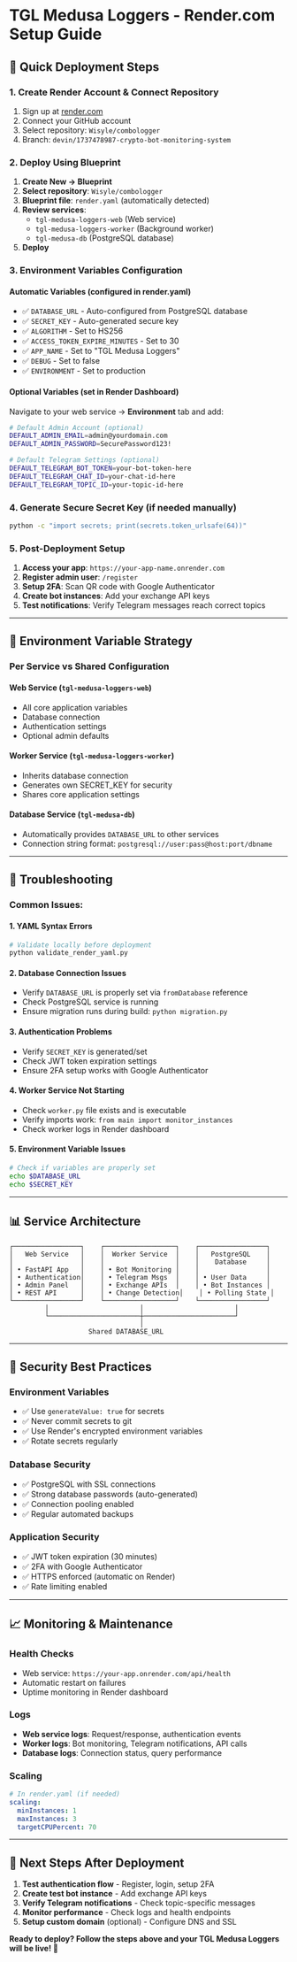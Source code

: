 # TGL Medusa Loggers - Render.com Setup Guide

## 🚀 Quick Deployment Steps

### 1. **Create Render Account & Connect Repository**
1. Sign up at [render.com](https://render.com)
2. Connect your GitHub account
3. Select repository: `Wisyle/combologger`
4. Branch: `devin/1737478987-crypto-bot-monitoring-system`

### 2. **Deploy Using Blueprint**
1. **Create New → Blueprint**
2. **Select repository**: `Wisyle/combologger`
3. **Blueprint file**: `render.yaml` (automatically detected)
4. **Review services**: 
   - `tgl-medusa-loggers-web` (Web service)
   - `tgl-medusa-loggers-worker` (Background worker)
   - `tgl-medusa-db` (PostgreSQL database)
5. **Deploy**

### 3. **Environment Variables Configuration**

#### **Automatic Variables** (configured in render.yaml)
- ✅ `DATABASE_URL` - Auto-configured from PostgreSQL database
- ✅ `SECRET_KEY` - Auto-generated secure key
- ✅ `ALGORITHM` - Set to HS256
- ✅ `ACCESS_TOKEN_EXPIRE_MINUTES` - Set to 30
- ✅ `APP_NAME` - Set to "TGL Medusa Loggers"
- ✅ `DEBUG` - Set to false
- ✅ `ENVIRONMENT` - Set to production

#### **Optional Variables** (set in Render Dashboard)
Navigate to your web service → **Environment** tab and add:

```bash
# Default Admin Account (optional)
DEFAULT_ADMIN_EMAIL=admin@yourdomain.com
DEFAULT_ADMIN_PASSWORD=SecurePassword123!

# Default Telegram Settings (optional)
DEFAULT_TELEGRAM_BOT_TOKEN=your-bot-token-here
DEFAULT_TELEGRAM_CHAT_ID=your-chat-id-here
DEFAULT_TELEGRAM_TOPIC_ID=your-topic-id-here
```

### 4. **Generate Secure Secret Key** (if needed manually)
```bash
python -c "import secrets; print(secrets.token_urlsafe(64))"
```

### 5. **Post-Deployment Setup**
1. **Access your app**: `https://your-app-name.onrender.com`
2. **Register admin user**: `/register`
3. **Setup 2FA**: Scan QR code with Google Authenticator
4. **Create bot instances**: Add your exchange API keys
5. **Test notifications**: Verify Telegram messages reach correct topics

---

## 🔧 Environment Variable Strategy

### **Per Service vs Shared Configuration**

#### **Web Service** (`tgl-medusa-loggers-web`)
- All core application variables
- Database connection
- Authentication settings
- Optional admin defaults

#### **Worker Service** (`tgl-medusa-loggers-worker`)
- Inherits database connection
- Generates own SECRET_KEY for security
- Shares core application settings

#### **Database Service** (`tgl-medusa-db`)
- Automatically provides `DATABASE_URL` to other services
- Connection string format: `postgresql://user:pass@host:port/dbname`

---

## 🚨 Troubleshooting

### **Common Issues:**

#### 1. **YAML Syntax Errors**
```bash
# Validate locally before deployment
python validate_render_yaml.py
```

#### 2. **Database Connection Issues**
- Verify `DATABASE_URL` is properly set via `fromDatabase` reference
- Check PostgreSQL service is running
- Ensure migration runs during build: `python migration.py`

#### 3. **Authentication Problems**
- Verify `SECRET_KEY` is generated/set
- Check JWT token expiration settings
- Ensure 2FA setup works with Google Authenticator

#### 4. **Worker Service Not Starting**
- Check `worker.py` file exists and is executable
- Verify imports work: `from main import monitor_instances`
- Check worker logs in Render dashboard

#### 5. **Environment Variable Issues**
```bash
# Check if variables are properly set
echo $DATABASE_URL
echo $SECRET_KEY
```

---

## 📊 Service Architecture

```
┌─────────────────┐    ┌──────────────────┐    ┌─────────────────┐
│   Web Service   │    │  Worker Service  │    │   PostgreSQL    │
│                 │    │                  │    │    Database     │
│ • FastAPI App   │    │ • Bot Monitoring │    │                 │
│ • Authentication│    │ • Telegram Msgs  │    │ • User Data     │
│ • Admin Panel   │    │ • Exchange APIs  │    │ • Bot Instances │
│ • REST API      │    │ • Change Detection│    │ • Polling State │
└─────────────────┘    └──────────────────┘    └─────────────────┘
         │                       │                       │
         └───────────────────────┼───────────────────────┘
                                 │
                    Shared DATABASE_URL
```

---

## 🔐 Security Best Practices

### **Environment Variables**
- ✅ Use `generateValue: true` for secrets
- ✅ Never commit secrets to git
- ✅ Use Render's encrypted environment variables
- ✅ Rotate secrets regularly

### **Database Security**
- ✅ PostgreSQL with SSL connections
- ✅ Strong database passwords (auto-generated)
- ✅ Connection pooling enabled
- ✅ Regular automated backups

### **Application Security**
- ✅ JWT token expiration (30 minutes)
- ✅ 2FA with Google Authenticator
- ✅ HTTPS enforced (automatic on Render)
- ✅ Rate limiting enabled

---

## 📈 Monitoring & Maintenance

### **Health Checks**
- Web service: `https://your-app.onrender.com/api/health`
- Automatic restart on failures
- Uptime monitoring in Render dashboard

### **Logs**
- **Web service logs**: Request/response, authentication events
- **Worker logs**: Bot monitoring, Telegram notifications, API calls
- **Database logs**: Connection status, query performance

### **Scaling**
```yaml
# In render.yaml (if needed)
scaling:
  minInstances: 1
  maxInstances: 3
  targetCPUPercent: 70
```

---

## 🎯 Next Steps After Deployment

1. **Test authentication flow** - Register, login, setup 2FA
2. **Create test bot instance** - Add exchange API keys
3. **Verify Telegram notifications** - Check topic-specific messages
4. **Monitor performance** - Check logs and health endpoints
5. **Setup custom domain** (optional) - Configure DNS and SSL

**Ready to deploy? Follow the steps above and your TGL Medusa Loggers will be live! 🚀**
